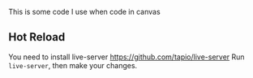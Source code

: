 This is some code I use when code in canvas

## Hot Reload
You need to install live-server https://github.com/tapio/live-server
Run `live-server`, then make your changes.
